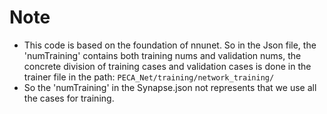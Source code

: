 # Note
- This code is based on the foundation of nnunet. So in the Json file, the 'numTraining' contains both training nums and validation nums, the concrete division of training cases and validation cases is done in the trainer file in the path: ```PECA_Net/training/network_training/```
- So the 'numTraining' in the Synapse.json not represents that we use all the cases for training.
